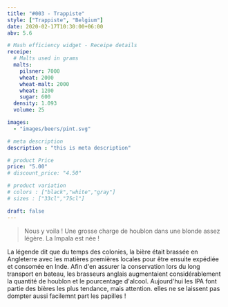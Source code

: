 ```yaml
---
title: "#003 - Trappiste"
style: ["Trappiste", "Belgium"]
date: 2020-02-17T10:30:00+06:00
abv: 5.6

# Mash efficiency widget - Receipe details
receipe:
  # Malts used in grams
  malts:
    pilsner: 7000
    wheat: 2000
    wheat-malt: 2000
    wheat: 1200
    sugar: 600
  density: 1.093
  volume: 25

images:
  - "images/beers/pint.svg"

# meta description
description : "this is meta description"

# product Price
price: "5.00"
# discount_price: "4.50"

# product variation
# colors : ["black","white","gray"]
# sizes : ["33cl","75cl"]

draft: false
---
```


> Nous y voila ! Une grosse charge de houblon dans une blonde assez légère. La Impala est née !

La légende dit que du temps des colonies, la bière était brassée en Angleterre avec les matières premières locales pour être ensuite expédiée et consomée en Inde. Afin d'en assurer la conservation lors du long transport en bateau, les brasseurs anglais augmentaient considérablement la quantité de houblon et le pourcentage d'alcool. Aujourd'hui les IPA font partie des bières les plus tendance, mais attention. elles ne se laissent pas dompter aussi facilemnt part les papilles !